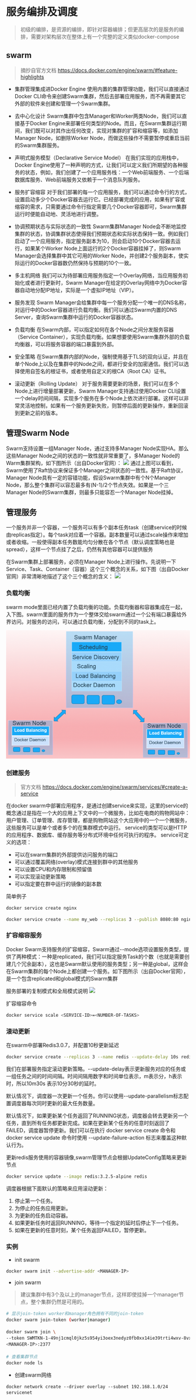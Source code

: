 # 服务编排及调度

> 初级的编排，是资源的编排，即针对容器编排；但更高层次的是服务的编排，需要对架构层次在整体上有一个完整的定义类似docker-compose

## swarm
> 摘抄自官方文档 https://docs.docker.com/engine/swarm/#feature-highlights

- 集群管理集成进Docker Engine
    使用内置的集群管理功能，我们可以直接通过Docker CLI命令来创建Swarm集群，然后去部署应用服务，而不再需要其它外部的软件来创建和管理一个Swarm集群。

- 去中心化设计
    Swarm集群中包含Manager和Worker两类Node，我们可以直接基于Docker Engine来部署任何类型的Node。而且，在Swarm集群运行期间，我们既可以对其作出任何改变，实现对集群的扩容和缩容等，如添加Manager Node，如删除Worker Node，而做这些操作不需要暂停或重启当前的Swarm集群服务。

- 声明式服务模型（Declarative Service Model）
    在我们实现的应用栈中，Docker Engine使用了一种声明的方式，让我们可以定义我们所期望的各种服务的状态，例如，我们创建了一个应用服务栈：一个Web前端服务、一个后端数据库服务、Web前端服务又依赖于一个消息队列服务。

- 服务扩容缩容
    对于我们部署的每一个应用服务，我们可以通过命令行的方式，设置启动多少个Docker容器去运行它。已经部署完成的应用，如果有扩容或缩容的需求，只需要通过命令行指定需要几个Docker容器即可，Swarm集群运行时便能自动地、灵活地进行调整。

- 协调预期状态与实际状态的一致性
    Swarm集群Manager Node会不断地监控集群的状态，协调集群状态使得我们预期状态和实际状态保持一致。例如我们启动了一个应用服务，指定服务副本为10，则会启动10个Docker容器去运行，如果某个Worker Node上面运行的2个Docker容器挂掉了，则Swarm Manager会选择集群中其它可用的Worker Node，并创建2个服务副本，使实际运行的Docker容器数仍然保持与预期的10个一致。

- 多主机网络
    我们可以为待部署应用服务指定一个Overlay网络，当应用服务初始化或者进行更新时，Swarm Manager在给定的Overlay网络中为Docker容器自动地分配IP地址，实际是一个虚拟IP地址（VIP）。

- 服务发现
    Swarm Manager会给集群中每一个服务分配一个唯一的DNS名称，对运行中的Docker容器进行负载均衡。我们可以通过Swarm内置的DNS Server，查询Swarm集群中运行的Docker容器状态。

- 负载均衡
    在Swarm内部，可以指定如何在各个Node之间分发服务容器（Service Container），实现负载均衡。如果想要使用Swarm集群外部的负载均衡器，可以将服务容器的端口暴露到外部。

- 安全策略
    在Swarm集群内部的Node，强制使用基于TLS的双向认证，并且在单个Node上以及在集群中的Node之间，都进行安全的加密通信。我们可以选择使用自签名的根证书，或者使用自定义的根CA（Root CA）证书。

- 滚动更新（Rolling Update）
    对于服务需要更新的场景，我们可以在多个Node上进行增量部署更新，Swarm Manager支持通过使用Docker CLI设置一个delay时间间隔，实现多个服务在多个Node上依次进行部署。这样可以非常灵活地控制，如果有一个服务更新失败，则暂停后面的更新操作，重新回滚到更新之前的版本。

## 管理Swarm Node
Swarm支持设置一组Manager Node，通过支持多Manager Node实现HA。那么这些Manager Node之间的状态的一致性就非常重要了，多Manager Node的Warm集群架构，如下图所示（出自Docker官网）：
![](https://docs.docker.com/engine/swarm/images/swarm-diagram.png)
通过上图可以看到，Swarm使用了Raft协议来保证多个Manager之间状态的一致性。基于Raft协议，Manager Node具有一定的容错功能，假设Swarm集群中有个N个Manager Node，那么整个集群可以容忍最多有(N-1)/2个节点失效。如果是一个三Manager Node的Swarm集群，则最多只能容忍一个Manager Node挂掉。

## 管理服务
一个服务并非一个容器，一个服务可以有多个副本任务task（创建service的时候由replicas指定）。每个task对应着一个容器。副本数量可以通过scale操作来增加或者收缩。一般使得副本任务数能均匀分散在各个节点（默认调度策略也是spread），这样一个节点挂了之后，仍然有其他容器可以提供服务

在Swarm集群上部署服务，必须在Manager Node上进行操作。先说明一下Service、Task、Container（容器）这个三个概念的关系，如下图（出自Docker官网）非常清晰地描述了这个三个概念的含义：
![](http://img.dockerinfo.net/2017/03/20170315210902.jpg)

### 负载均衡
swarm mode里面已经内置了负载均衡的功能。负载均衡器和容器集成在一起，入下图。swarm里面的服务作为一个整体交给swarm通过一个公有端口暴露给外界访问。对服务的访问，可以通过负载均衡，分配到不同的task上。

![](/images/ipvs.png)

### 创建服务

> 官方文档 https://docs.docker.com/engine/swarm/services/#create-a-service

在docker swarm中部署应用程序，是通过创建service来实现，这里的service的概念通过是指在一个大的应用上下文中的一个微服务，比如在电商的购物网站中：用户管理、订单管理、库存管理，都是购物网站这个大应用中的一个一个微服务，这些服务可以是单个或者多个的在集群模式中运行。
service的类型可以是HTTP的应用程序、数据库、缓存服务等分布式环境中任何可执行的程序。
service可定义的选项：

- 可以在swarm集群的外部提供访问服务的端口
- 可以通过覆盖网络(overlay)模式连接到群中的其他服务
- 可以设置CPU和内存限制和预留值
- 可以实现滚动更新策略
- 可以指定要在群中运行的镜像的副本数

简单例子
```bash
docker service create nginx
```

```bash
docker service create --name my_web --replicas 3 --publish 8080:80 nginx
```

### 扩容缩容服务

Docker Swarm支持服务的扩容缩容，Swarm通过--mode选项设置服务类型，提供了两种模式：一种是replicated，我们可以指定服务Task的个数（也就是需要创建几个冗余副本），这也是Swarm默认使用的服务类型；另一种是global，这样会在Swarm集群的每个Node上都创建一个服务。如下图所示（出自Docker官网），是一个包含replicated和global模式的Swarm集群

服务部署的复制模式和全局模式说明
![](https://docs.docker.com/engine/swarm/images/replicated-vs-global.png)

扩容缩容命令
```bash
docker service scale <SERVICE-ID>=<NUMBER-OF-TASKS>
```
### 滚动更新

在swarm中部署Redis3.0.7，并配置10秒更新延迟
```bash
docker service create --replicas 3 --name redis --update-delay 10s redis:3.0.7-alpine
```
我们在部署服务指定滚动更新策略。--update-delay表示更新服务对应的任务或一组任务之间的时间间隔。时间间隔用数字和时间单位表示，m表示分，h表示时，所以10m30s 表示10分30秒的延时。

默认情况下，调度器一次更新一个任务。你可以使用--update-parallelism标志配置调度器每次同时更新的最大任务数量。

默认情况下，如果更新某个任务返回了RUNNING状态，调度器会转去更新另一个任务，直到所有任务都更新完成。如果在更新某个任务的任意时刻返回了FAILED，调度器暂停更新。我们可以在执行 docker service create 命令和 docker service update 命令时使用 --update-failure-action 标志来覆盖这种默认行为。

更新redis服务使用的容器镜像,swarm管理节点会根据UpdateConfig策略来更新节点
```bash
docker service update --image redis:3.2.5-alpine redis 
```

调度器根据下面默认的策略来应用滚动更新：

1. 停止第一个任务。
2. 为停止的任务应用更新。
3. 为更新的任务启动容器。
4. 如果更新任务时返回RUNNING，等待一个指定的延时后停止下一个任务。
5. 如果在更新的任意时刻，某个任务返回FAILED，暂停更新。


### 实例

- init swarm

```bash
docker swarm init --advertise-addr <MANAGER-IP>
```

- join swarm 

> 建议集群中有3个及以上的manager节点，这样即使挂掉一个manager节点，整个集群仍然是可用的。

```bash
# 显示join-token worker和manager角色拥有不同的join-token
docker swarm join-token (worker|manager)

docker swarm join \
--token SWMTKN-1-49nj1cmql0jkz5s954yi3oex3nedyz0fb0xx14ie39trti4wxv-8vxv8rssmk743ojnwacrr2e7c \
<MANAGER-IP>:2377

# 查看集群节点
docker node ls
```

- 创建swarm网络

```shell
docker network create --driver overlay --subnet 192.168.1.0/24 servicenet
```
